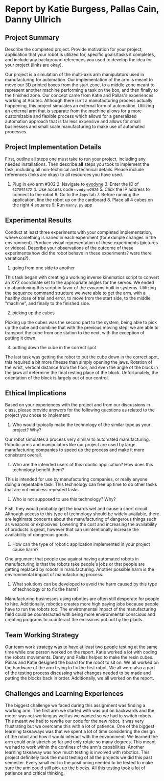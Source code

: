 # Report by Katie Burgess, Pallas Cain, Danny Ullrich

## Project Summary

Describe the completed project. Provide motivation for your project, application
that your robot is utilized for, specific goals/tasks it completes, and include
any background references you used to develop the idea for your project
(links are okay).

Our project is a simulation of the multi-axis arm manipulators used in
manufacturing for automation. Our implementation of the arm is meant to move
our 3D printed boxes from the start zone, to a middle zone meant to represent
another machine performing a task on the box, and then finally to the finished
zone. Our concept came from Katie and Pallas's experiences working at Acutec.
Although there isn't a manufacturing process actually happening, this project
simulates an external form of automation. Utilizing an external arm that is
separate from the machine allows for a more customizable and flexible process
which allows for a generalized automation approach that is far less expensive
and allows for small businesses and small scale manufacturing to make use of
automated processes.

## Project Implementation Details

First, outline all steps one must take to run your project, including any needed
installations. Then describe **all** steps you took to implement the task,
including all non-technical and technical details. Please include references
(links are okay) to all resources you have used.

1. Plug in evo arm #302 2. Navigate to [evodyne](https://evoarm.evodyne.co/) 3.
Enter the ID of `627892372` 4. Use access code `evodyne2020` 5. Click the IP
address to connect to the robot 6. Go to the `Apps` tab 7. Before running the
application, line the robot up on the cardboard 8. Place all 4 cubes on the
right 4 squares 9. Run `manny.py` app

## Experimental Results

Conduct at least three experiments with your completed implementation, where
something is varied in each experiment (for example changes in the
environment). Produce visual representation of these experiments (pictures or
videos). Describe your observations of the outcome of these experiments(how did
the robot behave in these experiments? were there variations?).

1. going from one side to another

This task began with creating a working inverse kinematics script to convert an
XYZ coordinate set to the appropriate angles for the servos. We ended up
abandoning this script in favor of the evoarms built in systems. Utilizing the
sequence command structure we were able to get the arm, with a healthy dose of
trial and error, to move from the start side, to the middle "machine", and
finally to the finished side.

2. picking up the cubes

Picking up the cubes was the second part to the system, being able to pick up
the cube and combine that with the previous moving step, we are able to
transport the cube from one station to the next, with the exception of putting
it down.

3. putting down the cube in the correct spot

The last task was getting the robot to put the cube down in the correct spot,
this required a bit more finesse than simply opening the jaws. Rotation of the
wrist, vertical distance from the floor, and even the angle of the block in the
jaws all determine the final resting place of the block. Unfortunately, the
orientation of the block is largely out of our control.

## Ethical Implications

Based on your experiences with the project and from our discussions in class,
please provide answers for the following questions as related to the project
you chose to implement:

1. Who would typically make the technology of the similar type as your project?
Why?

Our robot simulates a process very similar to automated manufacturing. Robotic
arms and manipulators like our project are used by large manufacturing
companies to speed up the process and make it more consistent overall.

1. Who are the intended users of this robotic application? How does this
technology benefit them?

This is intended for use by manufacturing companies, or really anyone doing a
repeatable task. This technology can free up time to do other tasks that are
not mindless repeated tasks.

1. Who is not supposed to use this technology? Why?

Fish, they would probably get the boards wet and cause a short circuit. Although
access to this type of technology should be widely available, there are
legitimate concerns about the manufacturing of dangerous things such as weapons
or explosives. Lowering the cost and increasing the availability of products is
great, however that can unintentionally increase the availability of dangerous
goods.

1. How can the type of robotic application implemented in your project cause
harm?

One argument that people use against having automated robots in manufacturing is
that the robots take people's jobs or that people are getting replaced by
robots in manufacturing. Another possible harm is the environmental impact of
manufacturing process.

1. What solutions can be developed to avoid the harm caused by this type of
technology or to fix the harm?

Manufacturing businesses using robotics are often still desperate for people to
hire. Additionally, robotics creates more high paying jobs because people have
to run the robots too. The environmental impact of the manufacturing field
could be counteracted with being more environmental conscious and creating
programs to counteract the emissions put out by the plants.

## Team Working Strategy

Our team work strategy was to have at least two people testing at the same
time while one person worked on the report. Katie worked a lot with coding the
robots movements. Danny and Pallas helped to make the resin cubes. Pallas and
Katie designed the board for the robot to sit on. We all worked on the hardware
of the arm trying to fix the first robot. We all were also a part of the
testing process discussing what changes needed to be made and putting the
blocks back in order. Additionally, we all worked on the report.

## Challenges and Learning Experiences

The biggest challenge we faced during this assignment was finding a working arm.
The first arm we started with was put on backwards and the motor was not
working as well as we wanted so we had to switch robots. This meant we had to
rewrite our code for the new robot. It was very frustrating but we overcame
this with a lot of patience. One of the biggest learning takeaways was that we
spent a lot of time considering the design of the robot and how it would
interact with the environment. We learned the arm could only stretch so far and
only rotate so many degrees. This meant we had to work within the confines of
the arm's capabilities. Another learning takeaway was how much testing is
involved with robotics. This project definitely took the most testing of all
the projects we did this past semester. Every small edit in the positioning
needed to be tested to make sure the arm could still pick up the blocks. All
this testing took a lot of patience and critical thinking.
